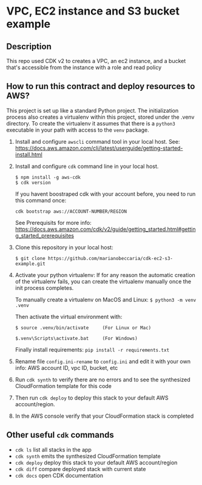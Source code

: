 # VPC, EC2 instance and S3 bucket example
## Description
This repo used CDK  v2 to creates a VPC, an ec2 instance, and a bucket that's accessible from the instance with a role and read policy

## How to run this contract and deploy resources to AWS?
This project is set up like a standard Python project.  The initialization process also creates
a virtualenv within this project, stored under the .venv directory.  To create the virtualenv
it assumes that there is a `python3` executable in your path with access to the `venv` package.

1. Install and configure `awscli` command tool in your local host.
   See: https://docs.aws.amazon.com/cli/latest/userguide/getting-started-install.html

2. Install and configure `cdk` command line in your local host.
   ```
   $ npm install -g aws-cdk
   $ cdk version
   ```
   If you havent boostraped cdk with your account before, you need to run this command once:
   ```
   cdk bootstrap aws://ACCOUNT-NUMBER/REGION
   ```
   See Prerequisits for more info: https://docs.aws.amazon.com/cdk/v2/guide/getting_started.html#getting_started_prerequisites

3. Clone this repository in your local host: 
   ```
   $ git clone https://github.com/marianobeccaria/cdk-ec2-s3-example.git
   ```

4. Activate your python virtualenv:
   If for any reason the automatic creation of the virtualenv fails, you can create the virtualenv
   manually once the init process completes.
   
   To manually create a virtualenv on MacOS and Linux: `$ python3 -m venv .venv`

   Then activate the virtual environment with:
   ```
   $ source .venv/bin/activate     (For Linux or Mac)
   
   $.venv\Scripts\activate.bat     (For Windows)
   ```
   Finally install requirements:  `pip install -r requirements.txt`

5. Rename file `config.ini-rename` to `config.ini` and edit it with your own info: AWS account ID, vpc ID, bucket, etc

6. Run `cdk synth` to verify there are no errors and to see the synthesized CloudFormation template for this code

7. Then run `cdk deploy` to deploy this stack to your default AWS account/region. 

8. In the AWS console verify that your CloudFormation stack is completed

## Other useful `cdk` commands

 * `cdk ls`          list all stacks in the app
 * `cdk synth`       emits the synthesized CloudFormation template
 * `cdk deploy`      deploy this stack to your default AWS account/region
 * `cdk diff`        compare deployed stack with current state
 * `cdk docs`        open CDK documentation

